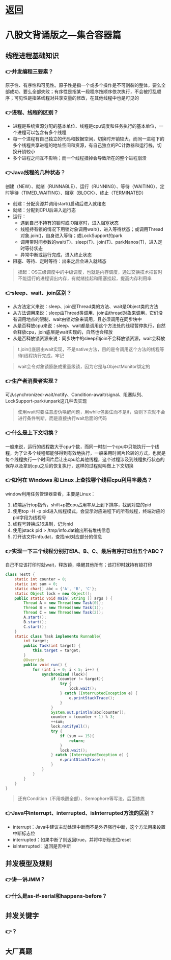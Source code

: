 # [返回](/)

# 八股文背诵版之—集合容器篇

## 线程进程基础知识

### :point_right:**并发编程三要素？**

原子性、有序性和可见性。原子性是指一个或多个操作是不可割裂的整体，要么全部成功、要么全部失败；有序性是指某一段程序按顺序依次执行，不会被打乱顺序；可见性是指某线程对共享变量的修改，在其他线程中也是可见的

### :point_right:**进程、线程的区别？**

- 进程是系统资源分配的基本单位、线程是cpu调度和任务执行的基本单位，一个进程可以包含有多个线程
- 每一个进程有自己独立的代码和数据空间，切换时开销较大，而同一进程下的多个线程共享进程的地址空间和资源，有自己独立的PC计数器和运行栈，切换开销较小
- 多个进程之间互不影响；而一个线程挂掉会导致所在的整个进程崩溃

### :point_right:**Java线程的几种状态？**

创建（NEW）、就绪（RUNNABLE）、运行（RUNNING）、等待（WAITING）、定时等待（TIMED_WAITING）、阻塞（BLOCK）、终止（TERMINATED）

- 创建：分配资源并调用start()启动后进入就绪态
- 就绪：分配到CPU后进入运行态
- 运行：
  - 遇到自己不持有的锁时或IO阻塞时，进入阻塞状态
  - 线程持有锁的情况下用锁对象调用wait()，进入等待状态；或调用Thread对象.join()，自身进入等待；或LockSupport的park
  - 调用带时间参数的wait(T)、sleep(T)、join(T)、parkNanos(T)，进入定时等待状态
  - 异常中断或运行完成，进入终止状态
- 阻塞、等待、定时等待：出来之后会进入就绪态

> 挂起：OS三级调度中的中级调度，也就是内存调度，通过交换技术把暂时不能运行的进程调出内存，有就绪挂起和阻塞挂起，提高内存利用率

### :point_right:**sleep、wait、join区别？**

- 从方法定义来说：sleep、join是Thread类的方法、wait是Object类的方法
- 从方法调用来说：sleep由Thread类调用、join由thread对象来调用，它们没有调用地点的限制、wait由锁对象来调用，且必须调用在同步块中
- 从是否释放cpu来说：sleep、wait都是调用这个方法处的线程暂停执行，自然会释放cpu，join底层是wait实现的，自然也会释放
- 从是否释放锁资源来说：同步块中的sleep和join不会释放锁资源，wait会释放

> t.join()底层由wait实现，不是native方法，目的是令调用这个方法的线程等待t线程执行完成，牢记

> wait会令对象锁膨胀成重量级锁，因为它是与ObjectMonitor绑定的

### :point_right:**生产者消费者实现？**

可从synchronized-wait/notify、Condition-await/signal、阻塞队列、LockSupport-park/unpark这几种去实现

> 使用wait时要注意虚伪唤醒问题，用while包裹住而不是if，否则下次就不会进行条件判断，而是直接执行wait后面的代码

### :point_right:**什么是上下文切换？**

一般来说，运行的线程数大于cpu个数，而同一时刻一个cpu中只能执行一个线程，为了让多个线程都能够得到有效地执行，一般采用时间片轮转的方式，也就是每个线程执行一个时间片后让出cpu给其他线程，这个过程涉及到线程执行状态的保存以及拿到cpu之后的恢复执行，这样的过程就叫做上下文切换

### :point_right:**如何在 Windows 和 Linux 上查找哪个线程cpu利用率最高？**

window利用任务管理器查看，主要是Linux：

1. 终端运行top指令，shift+p按cpu占用率从上到下排序，找到对应的pid
2. 使用top -H -p pid进入线程模式，会显示对应进程下的所有线程，终端对应的pid字段为线程号
3. 线程号转换成16进制，记为nid
4. 使用jstack pid > /tmp/info.dat输出所有堆栈信息
5. 打开该文件info.dat，查找nid对应部分的信息

### :point_right:**实现一下三个线程分别打印A、B、C、最后有序打印出五个ABC？**

自己不应该打印时就wait，释放锁，唤醒其他所有；该打印时就持有锁打印

```java
class Testt {
    static int counter = 0;
    static int sum = 0;
    static char[] abc = {'A', 'B', 'C'};
    static Object lock = new Object();
    public static void main( String [] args ) {
        Thread A = new Thread(new Task(0));
        Thread B = new Thread(new Task(1));
        Thread C = new Thread(new Task(2));
        A.start();
        B.start();
        C.start();
    }
    static class Task implements Runnable{
        int target;
        public Task(int target) {
            this.target = target;
        }
        @Override
        public void run() {
            for (int i = 0; i < 5; i++) {
                synchronized (lock){
                    if (counter != target){
                        try {
                            lock.wait();
                        } catch (InterruptedException e) {
                            e.printStackTrace();
                        }
                    }
                    System.out.println(abc[counter]);
                    counter = (counter + 1) % 3;
                    ++sum;
                    lock.notifyAll();
                    try {
                        if (sum == 15){
                            return;
                        }
                        lock.wait();
                    } catch (InterruptedException e) {
                        e.printStackTrace();
                    }
                }
            }
        }
    }
}
```

> 还有Condition（不用唤醒全部）、Semophore等写法，后面练练

### :point_right:Java中interrupt、interrupted、isInterrupted方法的区别？

- interrupt：Java中建议主动处理中断而不是外界强行中断，这个方法用来设置中断标志位
- interrupted：如果中断了则返回true，并将中断标志位reset
- isInterrupted：返回是否中断

## 并发模型及规则

### :point_right:讲一讲JMM？



### :point_right:什么是as-if-serial和happens-before？



## 并发关键字

### :point_right:？



## 大厂真题

